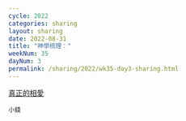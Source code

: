 ```yaml
---
cycle: 2022
categories: sharing
layout: sharing
date: 2022-08-31
title: "神學梳理："
weekNum: 35
dayNum: 3
permalink: /sharing/2022/wk35-day3-sharing.html
---
```


[真正的相愛](https://eccseattle.github.io/media/sharing/2022/wk035/2022-08-31-bin.m4a)

`小錢`
